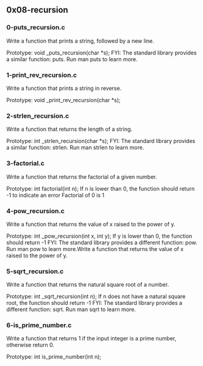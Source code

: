 ## 0x08-recursion

### 0-puts_recursion.c
Write a function that prints a string, followed by a new line.

Prototype: void _puts_recursion(char *s);
FYI: The standard library provides a similar function: puts. Run man puts to learn more.

### 1-print_rev_recursion.c
Write a function that prints a string in reverse.

Prototype: void _print_rev_recursion(char *s);

### 2-strlen_recursion.c
Write a function that returns the length of a string.

Prototype: int _strlen_recursion(char *s);
FYI: The standard library provides a similar function: strlen. Run man strlen to learn more.

### 3-factorial.c
Write a function that returns the factorial of a given number.

Prototype: int factorial(int n);
If n is lower than 0, the function should return -1 to indicate an error
Factorial of 0 is 1

### 4-pow_recursion.c
 Write a function that returns the value of x raised to the power of y.

Prototype: int _pow_recursion(int x, int y);
If y is lower than 0, the function should return -1
FYI: The standard library provides a different function: pow. Run man pow to learn more.Write a function that returns the value of x raised to the power of y.

### 5-sqrt_recursion.c
Write a function that returns the natural square root of a number.

Prototype: int _sqrt_recursion(int n);
If n does not have a natural square root, the function should return -1
FYI: The standard library provides a different function: sqrt. Run man sqrt to learn more.

### 6-is_prime_number.c
Write a function that returns 1 if the input integer is a prime number, otherwise return 0.

Prototype: int is_prime_number(int n);
